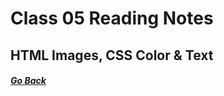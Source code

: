 # Class 05 Reading Notes

## HTML Images, CSS Color & Text

##### [Go Back](code_201_reading_notes.md)